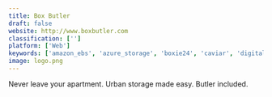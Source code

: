 ```yaml
---
title: Box Butler
draft: false 
website: http://www.boxbutler.com
classification: ['']
platform: ['Web']
keywords: ['amazon_ebs', 'azure_storage', 'boxie24', 'caviar', 'digitalocean_block_storage', 'digitalocean_spaces', 'henchman', 'justpark', 'laundrapp', 'minio', 'omni', 'on_air_parking', 'onesignal', 'rackspace_cloud_files', 'redbin', 'roost', 'rover_parking', 'washio', 'yourparkingspace']
image: logo.png
---
```

Never leave your apartment. Urban storage made easy. Butler included.